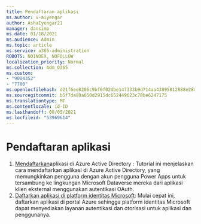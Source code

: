```yaml
---
title: Pendaftaran aplikasi
ms.author: v-aiyengar
author: AshaIyengar21
manager: dansimp
ms.date: 01/18/2021
ms.audience: Admin
ms.topic: article
ms.service: o365-administration
ROBOTS: NOINDEX, NOFOLLOW
localization_priority: Normal
ms.collection: Adm_O365
ms.custom:
- "9004352"
- "7780"
ms.openlocfilehash: d21f6ee8206c9bf0f02dbe147333b9d714aa43895812888e28d564e37f56dca1
ms.sourcegitcommit: b5f7da89a650d2915dc652449623c78be6247175
ms.translationtype: MT
ms.contentlocale: id-ID
ms.lasthandoff: 08/05/2021
ms.locfileid: "53969614"
---
```

# <a name="application-registration"></a>Pendaftaran aplikasi

1. [Mendaftarkan](https://docs.microsoft.com/powerapps/developer/data-platform/walkthrough-register-app-azure-active-directory)aplikasi di Azure Active Directory : Tutorial ini menjelaskan cara mendaftarkan aplikasi di Azure Active Directory, yang memungkinkan pengguna dengan akun pengguna Power Apps untuk tersambung ke lingkungan Microsoft Dataverse mereka dari aplikasi klien eksternal menggunakan autentikasi OAuth.
1. [Daftarkan aplikasi di platform identitas Microsoft](https://docs.microsoft.com/azure/active-directory/develop/quickstart-register-app): Mulai cepat ini, daftarkan aplikasi di portal Azure sehingga platform identitas Microsoft dapat menyediakan layanan autentikasi dan otorisasi untuk aplikasi dan penggunanya.
